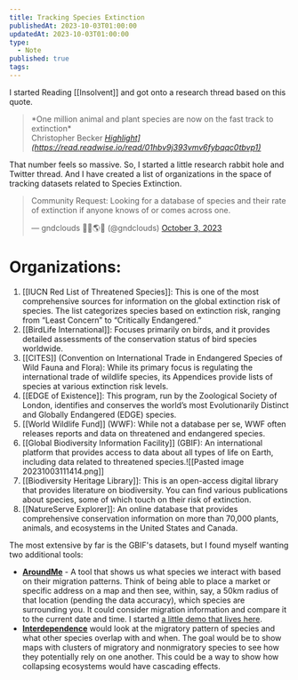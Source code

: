 ```yaml
---
title: Tracking Species Extinction
publishedAt: 2023-10-03T01:00:00
updatedAt: 2023-10-03T01:00:00
type:
  - Note
published: true
tags:
---
```



I started Reading [[Insolvent]] and got onto a research thread based on this quote.

<blockquote className="quoteback" darkmode="" data-title="Insolvent" data-author="Christopher Becker" cite="Highlight](https://read.readwise.io/read/01hbv9j393vmv6fybqqc0tbvp1)">
*One million animal and plant species are now on the fast track to extinction*
<footer>Christopher Becker<cite> <a href="Highlight](https://read.readwise.io/read/01hbv9j393vmv6fybqqc0tbvp1)">Highlight](https://read.readwise.io/read/01hbv9j393vmv6fybqqc0tbvp1)</a></cite></footer>
</blockquote>


That number feels so massive. So, I started a little research rabbit hole and Twitter thread. And I have created a list of organizations in the space of tracking datasets related to Species Extinction.

<blockquote className="twitter-tweet"><p lang="en" dir="ltr">Community Request: Looking for a database of species and their rate of extinction if anyone knows of or comes across one.</p>&mdash; gndclouds 🌿🍄🌎🍵 (@gndclouds) <a href="https://twitter.com/gndclouds/status/1709261520293736516?ref_src=twsrc%5Etfw">October 3, 2023</a></blockquote>

# Organizations:

1. [[IUCN Red List of Threatened Species]]: This is one of the most comprehensive sources for information on the global extinction risk of species. The list categorizes species based on extinction risk, ranging from “Least Concern” to “Critically Endangered.”
2. [[BirdLife International]]: Focuses primarily on birds, and it provides detailed assessments of the conservation status of bird species worldwide.
3. [[CITES]] (Convention on International Trade in Endangered Species of Wild Fauna and Flora): While its primary focus is regulating the international trade of wildlife species, its Appendices provide lists of species at various extinction risk levels.
4. [[EDGE of Existence]]: This program, run by the Zoological Society of London, identifies and conserves the world’s most Evolutionarily Distinct and Globally Endangered (EDGE) species.
5. [[World Wildlife Fund]] (WWF): While not a database per se, WWF often releases reports and data on threatened and endangered species.
6. [[Global Biodiversity Information Facility]] (GBIF): An international platform that provides access to data about all types of life on Earth, including data related to threatened species.![[Pasted image 20231003111414.png]]
7. [[Biodiversity Heritage Library]]: This is an open-access digital library that provides literature on biodiversity. You can find various publications about species, some of which touch on their risk of extinction.
8. [[NatureServe Explorer]]: An online database that provides comprehensive conservation information on more than 70,000 plants, animals, and ecosystems in the United States and Canada.

The most extensive by far is the GBIF's datasets, but I found myself wanting two additional tools:
- **[AroundMe](https://aroundme.earth)** - A tool that shows us what species we interact with based on their migration patterns. Think of being able to place a market or specific address on a map and then see, within, say, a 50km radius of that location (pending the data accuracy), which species are surrounding you. It could consider migration information and compare it to the current date and time. I started [a little demo that lives here](https://github.com/tiny-factories/around-us).
- **[Interdependence](https://Interdependence.earth)** would look at the migratory pattern of species and what other species overlap with and when. The goal would be to show maps with clusters of migratory and nonmigratory species to see how they potentially rely on one another. This could be a way to show how collapsing ecosystems would have cascading effects.